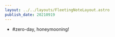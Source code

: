 ```yaml
---
layout: ../../layouts/FleetingNoteLayout.astro
publish_date: 20210919
---
```


- #zero-day, honeymooning!

